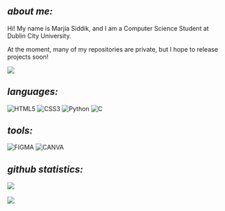 ## <i>about me:</i>
Hi! My name is Marjia Siddik, and I am a Computer Science Student at Dublin City University. <br>

At the moment, many of my repositories are private, but I hope to release projects soon!

![](https://24.media.tumblr.com/e5aee543344b2f7395b4cd8b61446017/tumblr_mii1yqSlHr1s05o6bo1_400.gif)

## <i>languages:</i>
![HTML5](https://img.shields.io/badge/html5-%23E34F26.svg?style=for-the-badge&logo=html5&logoColor=white) 
![CSS3](https://img.shields.io/badge/css3-%231572B6.svg?style=for-the-badge&logo=css3&logoColor=white)
![Python](https://img.shields.io/badge/python-3670A0?style=for-the-badge&logo=python&logoColor=ffdd54) 
![C](https://img.shields.io/badge/C-00599C?style=for-the-badge&logo=c&logoColor=white)

## <i>tools:</i>
![FIGMA](https://img.shields.io/badge/Figma-F24E1E?style=for-the-badge&logo=figma&logoColor=white)
![CANVA](https://img.shields.io/badge/Canva-%2300C4CC.svg?&style=for-the-badge&logo=Canva&logoColor=white)

## <i>github statistics:</i>
![](https://github-readme-stats.vercel.app/api?username=marjiasdk&theme=maroongold)<br></br>
![](https://github-readme-streak-stats.herokuapp.com/?user=marjiasdk&theme=maroongold&hide_border=false)
